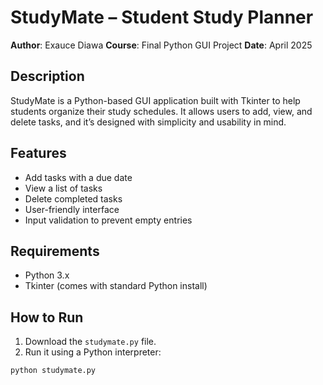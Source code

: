 # StudyMate – Student Study Planner

**Author**: Exauce Diawa
**Course**: Final Python GUI Project
**Date**: April 2025

## Description
StudyMate is a Python-based GUI application built with Tkinter to help students organize their study schedules. It allows users to add, view, and delete tasks, and it’s designed with simplicity and usability in mind.

## Features
- Add tasks with a due date
- View a list of tasks
- Delete completed tasks
- User-friendly interface
- Input validation to prevent empty entries

## Requirements
- Python 3.x
- Tkinter (comes with standard Python install)

## How to Run
1. Download the `studymate.py` file.
2. Run it using a Python interpreter:
```bash
python studymate.py
